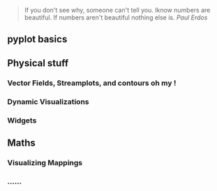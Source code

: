 > If you don't see why, someone can't tell you. Iknow  numbers are beautiful. If numbers aren't beautiful nothing  else is.
<cite> Paul Erdos </cite>

## pyplot basics

## Physical stuff
### Vector Fields, Streamplots, and contours oh my ! 
### Dynamic Visualizations
### Widgets  

## Maths 
### Visualizing Mappings
### ......
